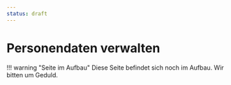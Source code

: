 ```yaml
---
status: draft
---
```


# Personendaten verwalten


!!! warning "Seite im Aufbau"
    Diese Seite befindet sich noch im Aufbau. Wir bitten um Geduld.